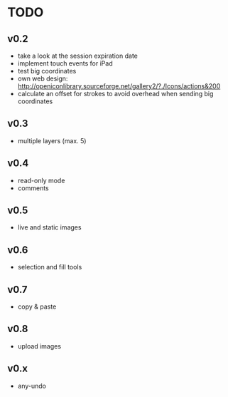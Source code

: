 # TODO

## v0.2
* take a look at the session expiration date
* implement touch events for iPad
* test big coordinates
* own web design: http://openiconlibrary.sourceforge.net/gallery2/?./Icons/actions&200
* calculate an offset for strokes to avoid overhead when sending big coordinates

## v0.3
* multiple layers (max. 5)

## v0.4
* read-only mode
* comments

## v0.5
* live and static images

## v0.6
* selection and fill tools

## v0.7
* copy & paste

## v0.8
* upload images

## v0.x
* any-undo